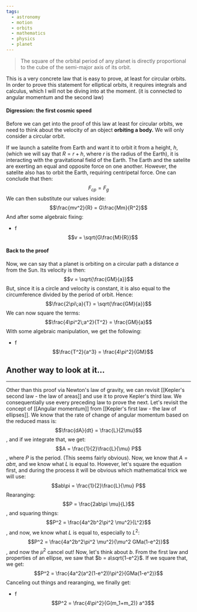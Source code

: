 ```yaml
---
tags:
  - astronomy
  - motion
  - orbits
  - mathematics
  - physics
  - planet
---
```

> The square of the orbital period of any planet is directly proportional to the cube of the semi-major axis of its orbit. 

This is a very concrete law that is easy to prove, at least for circular orbits. In order to prove this statement for elliptical orbits, it requires integrals and calculus, which I will not be diving into at the moment. (it is connected to angular momentum and the second law) 

#### Digression: the first cosmic speed
Before we can get into the proof of this law at least for circular orbits, we need to think about the velocity of an object **orbiting a body.** We will only consider a circular orbit. 

If we launch a satelite from Earth and want it to orbit it from a height, $h$, (which we will say that $R = r+h$, where $r$ is the radius of the Earth), it is interacting with the gravitational field of the Earth. The Earth and the satelite are exerting an equal and opposite force on one another. However, the satelite also has to orbit the Earth, requiring centripetal force. One can conclude that then:$$F_{cp} = F_g$$
We can then substitute our values inside:$$\frac{mv^2}{R} = G\frac{Mm}{R^2}$$
And after some algebraic fixing:
- f $$v = \sqrt{G\frac{M}{R}}$$

#### Back to the proof
Now, we can say that a planet is orbiting on a circular path a distance $a$ from the Sun. Its velocity is then:$$v = \sqrt{\frac{GM}{a}}$$
But, since it is a circle and velocity is constant, it is also equal to the circumference divided by the period of orbit. Hence:$$\frac{2\pi\;a}{T} = \sqrt{\frac{GM}{a}}$$ We can now square the terms: $$\frac{4\pi^2\;a^2}{T^2} = \frac{GM}{a}$$
With some algebraic manipulation, we get the following:
- f $$\frac{T^2}{a^3} = \frac{4\pi^2}{GM}$$

## Another way to look at it...
---
Other than this proof via Newton's law of gravity, we can revisit [[Kepler's second law - the law of areas]] and use it to prove Kepler's third law. We consequentially use every preceding law to prove the next. Let's revisit the concept of [[Angular momentum]] from [[Kepler's first law - the law of ellipses]]. We know that the rate of change of angular momentum based on the reduced mass is:$$\frac{dA}{dt} = \frac{L}{2\mu}$$, and if we integrate that, we get:$$A = \frac{1}{2}\frac{L}{\mu} P$$, where $P$ is the period. (This seems fairly obvious). Now, we know that $A = ab\pi$, and we know what $L$ is equal to. However, let's square the equation first, and during the process it will be obvious which mathematical trick we will use:$$ab\pi = \frac{1}{2}\frac{L}{\mu} P$$ Rearanging:$$P = \frac{2ab\pi \mu}{L}$$, and squaring things:$$P^2 = \frac{4a^2b^2\pi^2 \mu^2}{L^2}$$, and now, we know what $L$ is equal to, especially to $L^2$:$$P^2 = \frac{4a^2b^2\pi^2 \mu^2}{\mu^2 GMa(1-e^2)}$$, and now the $\mu^2$ cancel out! Now, let's think about $b$. From the first law and properties of an ellipse, we saw that $b = a\sqrt{1-e^2}$. If we square that, we get:$$P^2 = \frac{4a^2(a^2(1-e^2))\pi^2}{GMa(1-e^2)}$$
Canceling out things and rearanging, we finally get:
- f $$P^2 = \frac{4\pi^2}{G(m_1+m_2)} a^3$$

